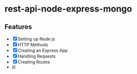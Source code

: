 # rest-api-node-express-mongo

## Features
- [x] Setting up Node js
- [x] HTTP Methods
- [x] Creating an Express App
- [x] Handling Requests
- [x] Creating Routes
- [x] 




